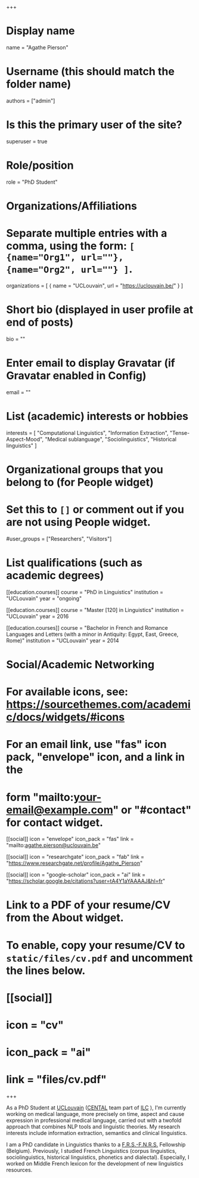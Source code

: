 +++
# Display name
name = "Agathe Pierson"

# Username (this should match the folder name)
authors = ["admin"]

# Is this the primary user of the site?
superuser = true

# Role/position
role = "PhD Student"

# Organizations/Affiliations
#   Separate multiple entries with a comma, using the form: `[ {name="Org1", url=""}, {name="Org2", url=""} ]`.
organizations = [ { name = "UCLouvain", url = "https://uclouvain.be/" } ]

# Short bio (displayed in user profile at end of posts)
bio = ""

# Enter email to display Gravatar (if Gravatar enabled in Config)
email = ""

# List (academic) interests or hobbies
interests = [
  "Computational Linguistics",
  "Information Extraction",
  "Tense-Aspect-Mood",
  "Medical sublanguage",
  "Sociolinguistics",
  "Historical linguistics"
]

# Organizational groups that you belong to (for People widget)
#   Set this to `[]` or comment out if you are not using People widget.
#user_groups = ["Researchers", "Visitors"]

# List qualifications (such as academic degrees)
[[education.courses]]
  course = "PhD in Linguistics"
  institution = "UCLouvain"
  year = "ongoing"

[[education.courses]]
  course = "Master [120] in Linguistics"
  institution = "UCLouvain"
  year = 2016

[[education.courses]]
  course = "Bachelor in French and Romance Languages and Letters (with a minor in Antiquity: Egypt, East, Greece, Rome)"
  institution = "UCLouvain"
  year = 2014

# Social/Academic Networking
# For available icons, see: https://sourcethemes.com/academic/docs/widgets/#icons
#   For an email link, use "fas" icon pack, "envelope" icon, and a link in the
#   form "mailto:your-email@example.com" or "#contact" for contact widget.

[[social]]
  icon = "envelope"
  icon_pack = "fas"
  link = "mailto:agathe.pierson@uclouvain.be"

[[social]]
  icon = "researchgate"
  icon_pack = "fab"
  link = "https://www.researchgate.net/profile/Agathe_Pierson"

[[social]]
  icon = "google-scholar"
  icon_pack = "ai"
  link = "https://scholar.google.be/citations?user=tA4Y1aYAAAAJ&hl=fr"

# Link to a PDF of your resume/CV from the About widget.
# To enable, copy your resume/CV to `static/files/cv.pdf` and uncomment the lines below.
# [[social]]
#   icon = "cv"
#   icon_pack = "ai"
#   link = "files/cv.pdf"

+++

As a PhD Student at [UCLouvain](https://uclouvain.be/index.html) ([CENTAL](https://uclouvain.be/fr/instituts-recherche/ilc/cental) team part of [ILC](https://uclouvain.be/fr/instituts-recherche/ilc/) ), I'm currently working on medical language, more precisely on time, aspect and cause expression in professional medical language, carried out with a twofold approach that combines NLP tools and linguistic theories. My research interests include information extraction, semantics and clinical linguistics.

I am a PhD candidate in Linguistics thanks to a [F.R.S.-F.N.R.S.](http://www.fnrs.be/) Fellowship (Belgium). Previously, I studied French Linguistics (corpus linguistics, sociolinguistics, historical linguistics, phonetics and dialectal). Especially, I worked on Middle French lexicon for the development of new linguistics resources.
